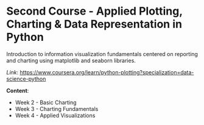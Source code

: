 # Second Course - Applied Plotting, Charting & Data Representation in Python

Introduction to information visualization fundamentals centered on reporting and charting using matplotlib and seaborn libraries.

*Link*: https://www.coursera.org/learn/python-plotting?specialization=data-science-python

**Content**:
- Week 2 - Basic Charting
- Week 3 - Charting Fundamentals
- Week 4 - Applied Visualizations
